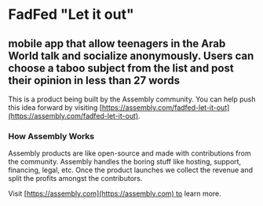 # FadFed "Let it out"

## mobile app that allow teenagers in the Arab World talk and socialize anonymously. Users can choose a taboo subject from the list and post their opinion in less than 27 words

This is a product being built by the Assembly community. You can help push this idea forward by visiting [https://assembly.com/fadfed-let-it-out](https://assembly.com/fadfed-let-it-out).

### How Assembly Works

Assembly products are like open-source and made with contributions from the community. Assembly handles the boring stuff like hosting, support, financing, legal, etc. Once the product launches we collect the revenue and split the profits amongst the contributors.

Visit [https://assembly.com](https://assembly.com) to learn more.
